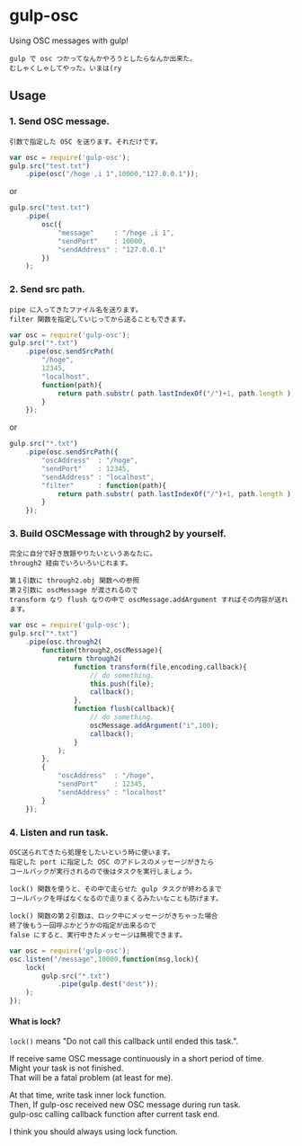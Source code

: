 gulp-osc
==============

Using OSC messages with gulp!

    gulp で osc つかってなんかやろうとしたらなんか出来た。
    むしゃくしゃしてやった。いまは(ry

<!--
Getting started
-----

    npm install gulp-osc

-->

Usage
-----

### 1. Send OSC message.

    引数で指定した OSC を送ります。それだけです。

```javascript
var osc = require('gulp-osc');
gulp.src("test.txt")
    .pipe(osc("/hoge ,i 1",10000,"127.0.0.1"));
```

or

```javascript
gulp.src("test.txt")
    .pipe(
    	osc({
    		"message"     : "/hoge ,i 1",
    		"sendPort"    : 10000,
    		"sendAddress" : "127.0.0.1"
    	})
    );
```

### 2. Send src path.

    pipe に入ってきたファイル名を送ります。
    filter 関数を指定していじってから送ることもできます。

```javascript
var osc = require('gulp-osc');
gulp.src("*.txt")
    .pipe(osc.sendSrcPath(
    	"/hoge",
    	12345,
    	"localhost",
    	function(path){
			return path.substr( path.lastIndexOf("/")+1, path.length );
		}
	});
```

or

```javascript
gulp.src("*.txt")
    .pipe(osc.sendSrcPath({
		"oscAddress"  : "/hoge",
		"sendPort"    : 12345,
		"sendAddress" : "localhost",
		"filter"      : function(path){
			return path.substr( path.lastIndexOf("/")+1, path.length );
		}
	});
```

### 3. Build OSCMessage with through2 by yourself.

    完全に自分で好き放題やりたいというあなたに。
    through2 経由でいろいろいじれます。

    第１引数に through2.obj 関数への参照
    第２引数に oscMessage が渡されるので
    transform なり flush なりの中で oscMessage.addArgument すればその内容が送れます。

```javascript
var osc = require('gulp-osc');
gulp.src("*.txt")
    .pipe(osc.through2(
    	function(through2,oscMessage){
    		return through2(
    			function transform(file,encoding,callback){
    				// do something.
    				this.push(file);
    				callback();
    			},
    			function flush(callback){
    				// do something.
    				oscMessage.addArgument("i",100);
    				callback();
    			}
    		);
    	},
    	{
			"oscAddress"  : "/hoge",
			"sendPort"    : 12345,
			"sendAddress" : "localhost"
		}
	});
```

### 4. Listen and run task.

    OSC送られてきたら処理をしたいという時に使います。
    指定した port に指定した OSC のアドレスのメッセージがきたら
    コールバックが実行されるので後はタスクを実行しましょう。

    lock() 関数を使うと、その中で走らせた gulp タスクが終わるまで
    コールバックを呼ばなくなるので走りまくるみたいなことも防げます。

    lock() 関数の第２引数は、ロック中にメッセージがきちゃった場合
    終了後もう一回呼ぶかどうかの指定が出来るので
    false にすると、実行中きたメッセージは無視できます。

```javascript
var osc = require('gulp-osc');
osc.listen("/message",10000,function(msg,lock){
    lock(
        gulp.src("*.txt")
            .pipe(gulp.dest("dest"));
    );
});
```

#### What is lock?

``lock()`` means "Do not call this callback until ended this task.".  

If receive same OSC message continuously in a short period of time.  
Might your task is not finished.  
That will be a fatal problem (at least for me).

At that time, write task inner lock function.  
Then, If gulp-osc received new OSC message during run task.  
gulp-osc calling callback function after current task end.

I think you should always using lock function.
